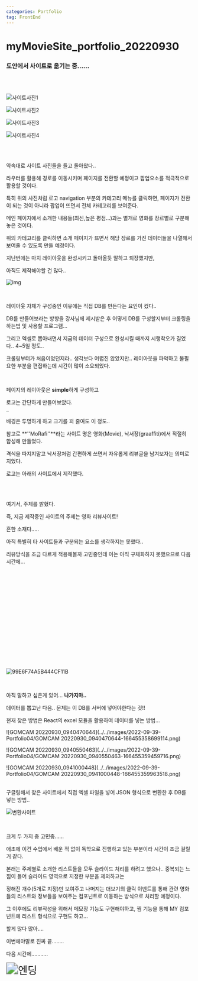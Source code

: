 ```yaml
---
categories: Portfolio	
tag: FrontEnd
---
```




<h1>myMovieSite_portfolio_20220930</h1> 

<h3>도안에서 사이트로 옮기는 중......</h3>

<br><br>

![사이트사진1](../../images/2022-09-39-Portfolio04/사이트사진1.png)

![사이트사진2](../../images/2022-09-39-Portfolio04/사이트사진2.png)

![사이트사진3](../../images/2022-09-39-Portfolio04/사이트사진3.png)

![사이트사진4](../../images/2022-09-39-Portfolio04/사이트사진4.png)

<br><br>

약속대로 사이트 사진들을 들고 돌아왔다..<br>

라우터를 활용해 경로를 이동시키며 페이지를 전환할 예정이고 팝업요소를 적극적으로 활용할 것이다.<br>

특히 위의 사진처럼 로고 navigation 부분의 카테고리 메뉴를 클릭하면, 페이지가 전환이 되는 것이 아니라 팝업이 뜨면서 전체 카테고리를 보여준다. <br>

메인 페이지에서 소개한 내용들(최신,높은 평점...)과는 별개로 영화를 장르별로 구분해 놓은 것이다.<br>

위의 카테고리를 클릭하면 소개 페이지가 뜨면서 해당 장르를 가진 데이터들을 나열해서 보여줄 수 있도록 만들 예정이다. <br>

지난번에는 마치 레이아웃을 완성시키고 돌아올듯 말하고 퇴장했지만,<br>

아직도 제작해야할 건 많다..<br>

![img](../../images/2022-09-39-Portfolio04/img.png)

<br>

레이아웃 자체가 구성중인 이유에는 직접  DB를 만든다는 요인이 컸다..<br>

DB를 만들어보라는 방향을 강사님께 제시받은 후 어떻게 DB를 구성할지부터 크롤링을 하는법 및 사용할 프로그램...<br>

그리고 엑셀로 뽑아내면서 지금의 데이터 구성으로 완성시킬 때까지 시행착오가 길었다.. 4~5일 정도.. <br>

크롤링부터가 처음이었던지라.. 생각보다 어렵진 않았지만.. 레이아웃을 파악하고 불필요한 부분을 편집하는데 시간이 많이 소요되었다. <br>

<br>

페이지의 레이아웃은 **simple**하게 구성하고 <br>

로고는 간단하게 만들어보았다. <br>

<img src="../../images/2022-09-39-Portfolio04/logo.png" alt="logo" style="zoom: 15%;" />

배경은 투명하게 하고 크기를 꾀 줄여도 이 정도..<br>

참고로 **''MoRafi''**라는 사이트 명은 영화(Movie), 낙서장(graaffiti)에서 적절히 합성해 만들었다.<br>

격식을 따지지말고 낙서장처럼 간편하게 쓰면서 자유롭게 리뷰글을 남겨보자는 의미로 지었다.<br>

로고는 아래의 사이트에서 제작했다.<br><br>

<br>

여기서, 주제를 밝혔다. 

즉, 지금 제작중인 사이트의 주제는 영화 리뷰사이트!<br>

흔한 소재다..... 

아직 특별히 타 사이트들과 구분되는 요소를 생각하지는 못했다.. <br>

리뷰방식을 조금 다르게 적용해볼까 고민중인데 이는 아직 구체화하지 못했으므로 다음 시간에...<br>

<br><br><br><br><br><br><br><br>

<br>

<br>

<br>

<br>

<br>

<br>



![99E6F74A5B444CF11B](../../images/2022-09-39-Portfolio04/99E6F74A5B444CF11B.png)

<br>

아직 말하고 싶은게 있어... **나가지마..**<br>

데이터를 뽑고난 다음.. 문제는 이 DB를 서버에 넣어야한다는 것!! <br>

현재 찾은 방법은 React의 excel 모듈을 활용하여 데이터를 넣는 방법...<br>

![GOMCAM 20220930_0940470644](../../images/2022-09-39-Portfolio04/GOMCAM 20220930_0940470644-166455358699114.png)

![GOMCAM 20220930_0940550463](../../images/2022-09-39-Portfolio04/GOMCAM 20220930_0940550463-166455359459716.png)

![GOMCAM 20220930_0941000448](../../images/2022-09-39-Portfolio04/GOMCAM 20220930_0941000448-166455359963518.png)

<br>구글링해서 찾은 사이트에서 직접 엑셀 파일을 넣어 JSON 형식으로 변환한 후 DB를 넣는 방법.. <br>

![변환사이트](../../images/2022-09-39-Portfolio04/변환사이트.png)

<br>

크게 두 가지 중 고민중...... <br>

애초에 이건 수업에서 배운 적 없이 독학으로 진행하고 있는 부분이라 시간이 조금 걸릴거 같다.<br>

본래는 주제별로 소개한 리스트들을 모두 슬라이드 처리를 하려고 했으나.. 중복되는 느낌이 들어 슬라이드 영역으로 지정한 부분을 제외하고는 <br>

정해진 개수(5개로 지정)만 보여주고 나머지는 더보기의 클릭 이벤트를 통해 관련 영화들의 리스트와 정보들을 보여주는 컴포넌트로 이동하는 방식으로 처리할 예정이다. <br>

그 이후에도 리뷰작성을 위해서 메모장 기능도 구현해야하고, 찜 기능을 통해 MY 컴포넌트에 리스트 형식으로 구현도 하고...<br>

할게 많다 많아....<br>

이번에야말로 진짜 끝........<br>

다음 시간에...........<br>

<img src="../../images/2022-09-39-Portfolio04/엔딩.png" alt="엔딩" style="zoom:200%;" />





